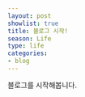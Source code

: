 ```yaml
---
layout: post
showlist: true
title: 블로그 시작!
season: Life 
type: life
categories:
- blog
---
```


블로그를 시작해봅니다.